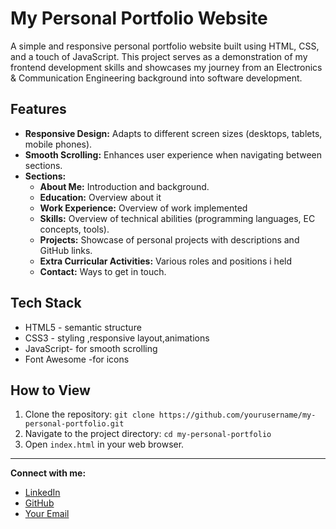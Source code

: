 # My Personal Portfolio Website

A simple and responsive personal portfolio website built using HTML, CSS, and a touch of JavaScript. This project serves as a demonstration of my frontend development skills and showcases my journey from an Electronics & Communication Engineering background into software development.

## Features

* **Responsive Design:** Adapts to different screen sizes (desktops, tablets, mobile phones).
* **Smooth Scrolling:** Enhances user experience when navigating between sections.
* **Sections:**
    * **About Me:** Introduction and background.
    * **Education:** Overview about it 
    * **Work Experience:** Overview of work implemented
    * **Skills:** Overview of technical abilities (programming languages, EC concepts, tools).
    * **Projects:** Showcase of personal projects with descriptions and GitHub links.
    * **Extra Curricular Activities:** Various roles and positions i held
    * **Contact:** Ways to get in touch.

## Tech Stack

* HTML5 - semantic structure
* CSS3 - styling ,responsive layout,animations
* JavaScript- for smooth scrolling
* Font Awesome -for icons

## How to View

1.  Clone the repository: `git clone https://github.com/yourusername/my-personal-portfolio.git`
2.  Navigate to the project directory: `cd my-personal-portfolio`
3.  Open `index.html` in your web browser.
---

**Connect with me:**

* [LinkedIn](https://linkedin.com/in/meghana-s-nair-911617223)
* [GitHub](https://github.com/Meghana612-hub)
* [Your Email](mailto:meghanasasikumar@gmail.com)
